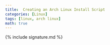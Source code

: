 ```yaml
---
title:  Creating an Arch Linux Install Script
categories: [Linux]
tags: [linux, arch linux]
math: true
---
```




{% include signature.md %}